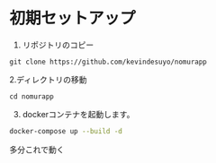# 初期セットアップ


1. リポジトリのコピー
```
git clone https://github.com/kevindesuyo/nomurapp
```
2.ディレクトリの移動
```
cd nomurapp
```

3. dockerコンテナを起動します。

```bash
docker-compose up --build -d
```

多分これで動く